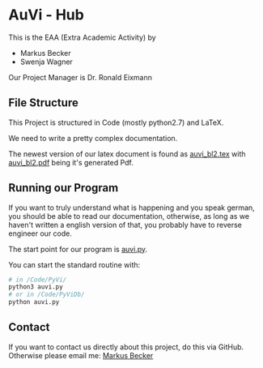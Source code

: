 # AuVi - Hub
This is the EAA (Extra Academic Activity) by
- Markus Becker
- Swenja Wagner

Our Project Manager is Dr. Ronald Eixmann

## File Structure
This Project is structured in Code (mostly python2.7) and LaTeX.

We need to write a pretty complex documentation.

The newest version of our latex document is found as [auvi_bl2.tex](/Latex/Lernleistung/auvi_bl2.tex) with [auvi_bl2.pdf](/Latex/Lernleistung/auvi_bl2.pdf) being it's generated Pdf.

## Running our Program
If you want to truly understand what is happening and you speak german, you should be able to read our documentation, otherwise, as long as we haven't written a english version of that, you probably have to reverse engineer our code.

The start point for our program is [auvi.py](/Code/PyVi/auvi.py).

You can start the standard routine with:

```python
# in /Code/PyVi/
python3 auvi.py
# or in /Code/PyViDb/
python auvi.py 
```

## Contact
If you want to contact us directly about this project, do this via GitHub. Otherwise please email me: [Markus Becker](mailto:markus@tibyte.net?subject=AuVi)
